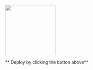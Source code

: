 [<img src="https://cdn.gomix.com/2bdfb3f8-05ef-4035-a06e-2043962a3a13%2Fremix-button.svg" width="163px" />]([https://abundant-boom-possum.glitch.me])

** Deploy by clicking the button above**




